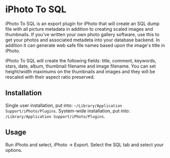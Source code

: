 iPhoto To SQL
=============

iPhoto To SQL is an export plugin for iPhoto that will create an SQL dump file with all picture metadata in addition to creating scaled images and thumbnails. If you've written your own photo gallery software, use this to get your photos and associated metadeta into your database backend. In addition it can generate web safe file names based upon the image's title in iPhoto.

iPhoto To SQL will create the following fields: title, comment, keywords, stars, date, album, thumbnail filename and image filename. You can set height/width maximums on the thumbnails and images and they will be rescaled with their aspect ratio preserved.

Installation
-----

Single user installation, put into: `~/Library/Application Support/iPhoto/Plugins`.
System-wide installation, put into: `/Library/Application Support/iPhoto/Plugins`.

Usage
-----

Run iPhoto and select, iPhoto -> Export. Select the SQL tab and select your options.
